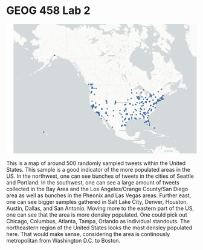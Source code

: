 # GEOG 458 Lab 2

![map of 500+ randomly sampled tweets in the US](img/lab2_img.png)

This is a map of around 500 randomly sampled tweets within the United States. This sample is a good indicator of the more populated areas in the US. In the northwest, one can see bunches of tweets in the cities of Seattle and Portland. In the southwest, one can see a large amount of tweets collected in the Bay Area and the Los Angeles/Orange County/San Diego area as well as bunches in the Pheonix and Las Vegas areas. Further east, one can see bigger samples gathered in Salt Lake City, Denver, Houston, Austin, Dallas, and San Antonio. Moving more to the eastern part of the US, one can see that the area is more densley populated. One could pick out Chicago, Columbus, Atlanta, Tampa, Orlando as individual standouts. The northeastern region of the United States looks the most densley populated here. That would make sense, considering the area is continously metropolitan from Washington D.C. to Boston.
